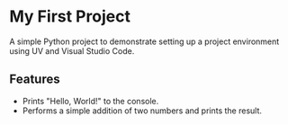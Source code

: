 # My First Project
A simple Python project to demonstrate setting up a project environment using UV and Visual Studio Code.

## Features
- Prints "Hello, World!" to the console.
- Performs a simple addition of two numbers and prints the result.